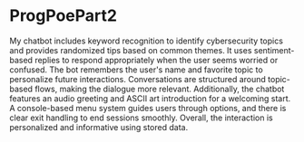 # ProgPoePart2

My chatbot includes keyword recognition to identify cybersecurity topics and provides randomized tips based on common themes. It uses sentiment-based replies to respond appropriately when the user seems worried or confused. The bot remembers the user's name and favorite topic to personalize future interactions. Conversations are structured around topic-based flows, making the dialogue more relevant. Additionally, the chatbot features an audio greeting and ASCII art introduction for a welcoming start. A console-based menu system guides users through options, and there is clear exit handling to end sessions smoothly. Overall, the interaction is personalized and informative using stored data.
